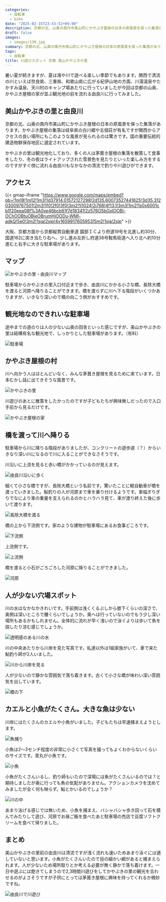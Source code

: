 ```yaml
---
categories:
  - 自転車
  - bike
date: "2025-02-15T23:43:52+09:00"
description: 京都の北、山奥の南丹市美山町にかやぶき屋根の日本の原風景を保った集落があります。深山かやぶきの里を流れる由良川の川遊びスポットをご紹介します。
draft: false
images:
  - images/130.jpg
summary: 京都の北、山奥の南丹市美山町にかやぶき屋根の日本の原風景を保った集落があります。深山かやぶきの里を流れる由良川で川遊びをしました。
tags:
  - 自転車
title: 川遊びスポット 京都 美山かやぶきの里
---
```


暑い夏が続きますが、夏は海や川で遊べる楽しい季節でもあります。関西で清流の川といえば奈良県、三重県、和歌山県に広がる紀伊山地の方面、川湯温泉やたかすみ温泉、天川村のキャンプ場あたりに行っていましたが今回は京都の山奥、かやぶき屋根の家が並ぶ観光地の前を流れる由良川に行ってみました。

## 美山かやぶきの里と由良川

京都の北、山奥の南丹市美山町にかやぶき屋根の日本の原風景を保った集落があります。かやぶき屋根の集落は岐阜県の白川郷や五個荘が有名ですが関西からアクセスの良い場所にもこのような風景が見られるのは驚きです。国の重要伝統的建造物群保存地区に選定されています。

かやぶきの里は観光地化しており、多くの人は茅葺き屋根の集落を散策して食事をしたり、冬の夜はライトアップされた雪景色を見たりといった楽しみ方をするのですがすぐ傍に流れる由良川もなかなかの清流で釣りや川遊びができます。

## アクセス

{{< gmap-iframe "https://www.google.com/maps/embed?pb=!1m18!1m12!1m3!1d37914.01572127298!2d135.60073527441625!3d35.31203009767501!2m3!1f0!2f0!3f0!3m2!1i1024!2i768!4f13.1!3m3!1m2!1s0x6001cb1f20eea08f%3A0xe46bcb61f7d18341!2z576O5bGxIOOBi-OChOOBtuOBjeOBrumHjOODu-WMl-adkQ!5e0!3m2!1sja!2sjp!4v1659917605953!5m2!1sja!2sjp" >}}

大阪、京都方面から京都縦貫自動車道 園部ＩＣより府道19号を北進し約30分、国道162に突き当たり右へ、少し進み左折し府道38号鞍馬街道へ入り北へ約10分進むと右手に大きな駐車場があります。

## マップ

![かやぶきの里・由良川マップ](./images/map.jpg)

駐車場からかやぶきの里入口付近まで歩き、由良川にかかる小さな橋、長除大橋を渡ると河原へ降りることができます。橋を渡らずに川へ下る階段がいくつかありますが、いきなり深いので橋の向こう側がおすすめです。

## 観光地なのできれいな駐車場

途中までの道のりは人の少ない山奥の田舎といった感じですが、美山かやぶきの里は結構有名な観光地で、しっかりとした駐車場があります。（有料）

![駐車場](./images/10.jpg)

## かやぶき屋根の村

川へ向かう人はほとんどいなく、みんな茅葺き屋根を見るために来ています。日本むかし話に出てきそうな風景です。

![かやぶきの里](./images/20.jpg)

川遊びのあとに散策をしたかったのですが子どもたちが興味無しだったので入口手前から見るだけです。

![かやぶき屋根の家](./images/30.jpg)

## 橋を渡って川へ降りる

駐車場から川に降りる階段がありましたが、コンクリートの遊歩道（？）からいきなり深い川になるので川に入ることができなさそうです。

川沿いに上流を見ると赤い橋がかかっているのが見えます。

![由良川沿いに歩く](./images/40.jpg)

細くて小さな橋ですが、長除大橋という名前です。驚いたことに軽自動車が橋を渡っていきました。鮎釣りの人が河原まで車を乗り付けるようです。車幅ぎりぎりでなにより車の重量を支えられるのかとハラハラ見て、車が渡り終えた後に歩いて渡ります。

![長除大橋を渡る](./images/50.jpg)

橋の上から下流側です。家のような建物が駐車場にあるお食事どころです。

![下流側](./images/51.jpg)

上流側です。

![上流側](./images/52.jpg)

橋を渡ると小石がごろごろした河原に降りることができました。

![河原](./images/60.jpg)

## 人が少ない穴場スポット

川の水はなかなかきれいです。手前側は浅くくるぶしから膝下くらいの深さで、奥側は深いところで腰くらいでしょうか。奥へは行っていないのでもう少し深い場所もあるかもしれません。全体的に流れが早く浅いので泳ぐよりは歩いて魚を探したり涼む感じでしょうか。

![透明感のある川の水](./images/70.jpg)

川の中央あたりから川岸を見た写真です。私達以外は1組家族がいて、車で来た鮎釣り師が2人いました。

![川から川岸を見る](./images/80.jpg)

人が少ないので静かな雰囲気で落ち着きます。古くて小さな橋が味わい深い雰囲気を出しています。

![橋の下](./images/90.jpg)

## カエルと小魚がたくさん。大きな魚は少ない

川岸にはたくさんのカエルや小魚がいました。子どもたちは早速捕まえようとします。

![魚捕り](./images/100.jpg)

小魚は2〜3センチ程度の非常に小さくて写真を撮ってもよくわからないくらいのサイズです。青丸が小魚です。

![小魚](./images/110.jpg)

小魚がたくさんいるし、釣り師もいたので深場には魚がたくさんいるのでは？と期待しましたが奥に行っても魚の気配がありません。アクションカメラを沈めてみましたが全く何も映らず。鮎とかいるのでしょうか？

![川の中](./images/120.jpg)

あまり泳げる感じでは無いため、小魚を捕まえ、バシャバシャ歩き回って石を積んでみたりして遊び、河原でお昼ご飯を食べたあと駐車場の売店で豆腐ソフトクリームを食べて帰りました。

## まとめ

美山かやぶきの里前の由良川は清流ですが浅く流れも速いためあまり泳ぐには適していないと思います。小魚がたくさんいたので目の細かい網があると捕まえられます。人が少ないため場所取りとか考える必要が無く静かで落ち着けます。一日中遊ぶには飽きてしまうので2,3時間川遊びをしてかやぶきの里の観光を合わせるのがよさそうですが子供にとっては茅葺き屋根に興味を持ってくれるか微妙ですね。

![由良川で川遊び](./images/130.jpg)
